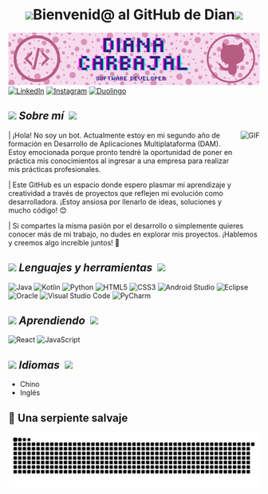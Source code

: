 
<!--
Gif cerdo tecleando: https://media1.giphy.com/media/v1.Y2lkPTc5MGI3NjExeWRyNWEzb2YwNjB6cnFpNjFlNDliZ3FqNzh3dDJ2aHFuNmdlYjFpdyZlcD12MV9pbnRlcm5hbF9naWZfYnlfaWQmY3Q9cw/1NYkJ0wTvncdXV5dN5/giphy.webp
-->
<h1 align="center"><img src="https://media3.giphy.com/media/v1.Y2lkPTc5MGI3NjExN3E4N3RzcjRxc3VvOWlzeG5qOHlqNHlqMXBkeGIwcjB4YnZmdzZiOCZlcD12MV9pbnRlcm5hbF9naWZfYnlfaWQmY3Q9cw/fxTDiduVAhCgnNLaG2/giphy.gif" width="80"/>Bienvenid@ al GitHub de Dian<img src="https://media3.giphy.com/media/v1.Y2lkPTc5MGI3NjExN3E4N3RzcjRxc3VvOWlzeG5qOHlqNHlqMXBkeGIwcjB4YnZmdzZiOCZlcD12MV9pbnRlcm5hbF9naWZfYnlfaWQmY3Q9cw/fxTDiduVAhCgnNLaG2/giphy.gif" width="80"></h1>

![Banner LaPockett](header.png)
[![LinkedIn](https://img.shields.io/badge/linkedin-%230077B5.svg?style=for-the-badge&logo=linkedin&logoColor=white)](https://www.linkedin.com/in/agnesdianacarbajal/)
[![Instagram](https://img.shields.io/badge/Instagram-%23E4405F.svg?style=for-the-badge&logo=Instagram&logoColor=white)](https://www.instagram.com/lapockett/)
[![Duolingo](https://img.shields.io/badge/Duolingo-%234DC730.svg?style=for-the-badge&logo=Duolingo&logoColor=white)](https://es.duolingo.com/profile/LaPockett)



## <img src="https://media.giphy.com/media/ObNTw8Uzwy6KQ/giphy.gif" width="30px">&nbsp;***Sobre mí*** &nbsp;<img src="https://media.giphy.com/media/ObNTw8Uzwy6KQ/giphy.gif" width="30px">
<img align="right" alt="GIF" height="160px" src="https://media.giphy.com/media/du3J3cXyzhj75IOgvA/giphy.gif" />
| ¡Hola! No soy un bot. Actualmente estoy en mi segundo año de formación en Desarrollo de Aplicaciones Multiplataforma (DAM). Estoy emocionada porque pronto tendré la oportunidad de poner en práctica mis conocimientos al ingresar a una empresa para realizar mis prácticas profesionales.

| Este GitHub es un espacio donde espero plasmar mi aprendizaje y creatividad a través de proyectos que reflejen mi evolución como desarrolladora. ¡Estoy ansiosa por llenarlo de ideas, soluciones y mucho código! 😊

| Si compartes la misma pasión por el desarrollo o simplemente quieres conocer más de mi trabajo, no dudes en explorar mis proyectos. ¡Hablemos y creemos algo increíble juntos! 🚀



## <img src="https://media.giphy.com/media/ObNTw8Uzwy6KQ/giphy.gif" width="30px">&nbsp;***Lenguajes y herramientas*** &nbsp;<img src="https://media.giphy.com/media/ObNTw8Uzwy6KQ/giphy.gif" width="30px">
![Java](https://img.shields.io/badge/java-%23ED8B00.svg?style=for-the-badge&logo=openjdk&logoColor=white)
![Kotlin](https://img.shields.io/badge/kotlin-%237F52FF.svg?style=for-the-badge&logo=kotlin&logoColor=white)
![Python](https://img.shields.io/badge/python-3670A0?style=for-the-badge&logo=python&logoColor=ffdd54)
![HTML5](https://img.shields.io/badge/html5-%23E34F26.svg?style=for-the-badge&logo=html5&logoColor=white)
![CSS3](https://img.shields.io/badge/css3-%231572B6.svg?style=for-the-badge&logo=css3&logoColor=white)
![Android Studio](https://img.shields.io/badge/android%20studio-346ac1?style=for-the-badge&logo=android%20studio&logoColor=white)
![Eclipse](https://img.shields.io/badge/Eclipse-FE7A16.svg?style=for-the-badge&logo=Eclipse&logoColor=white)
![Oracle](https://img.shields.io/badge/Oracle-F80000?style=for-the-badge&logo=oracle&logoColor=white)
![Visual Studio Code](https://img.shields.io/badge/Visual%20Studio%20Code-0078d7.svg?style=for-the-badge&logo=visual-studio-code&logoColor=white)
![PyCharm](https://img.shields.io/badge/pycharm-143?style=for-the-badge&logo=pycharm&logoColor=black&color=black&labelColor=green)

## <img src="https://media.giphy.com/media/ObNTw8Uzwy6KQ/giphy.gif" width="30px">&nbsp;***Aprendiendo*** &nbsp;<img src="https://media.giphy.com/media/ObNTw8Uzwy6KQ/giphy.gif" width="30px">
![React](https://img.shields.io/badge/react-%2320232a.svg?style=for-the-badge&logo=react&logoColor=%2361DAFB)
![JavaScript](https://img.shields.io/badge/javascript-%23323330.svg?style=for-the-badge&logo=javascript&logoColor=%23F7DF1E)

## <img src="https://media.giphy.com/media/ObNTw8Uzwy6KQ/giphy.gif" width="30px">&nbsp;***Idiomas*** &nbsp;<img src="https://media.giphy.com/media/ObNTw8Uzwy6KQ/giphy.gif" width="30px">
- Chino
- Inglés

## 🐍 Una serpiente salvaje
	
<p align = "center">
	<img src = "https://github.com/7oSkaaa/7oSkaaa/blob/output/github-contribution-grid-snake.svg?" alt = "Snake Game"/>
</p>

